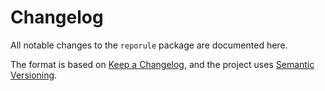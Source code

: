 # Changelog

All notable changes to the `reporule` package are documented here.

The format is based on [Keep a Changelog](https://keepachangelog.com), and the
project uses [Semantic Versioning](https://semver.org/).
